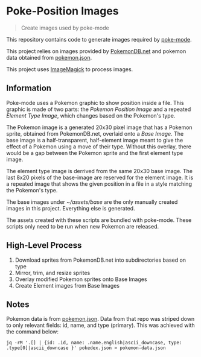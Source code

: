 # Poke-Position Images

> Create images used by poke-mode

This repository contains code to generate images required by
[poke-mode](https://github.com/RyanMillerC/poke-mode).

This project relies on images provided by
[PokemonDB.net](https://pokemondb.net) and pokemon data obtained from
[pokemon.json](https://github.com/fanzeyi/pokemon.json).

This project uses [ImageMagick](https://imagemagick.org) to process images.

## Information

Poke-mode uses a Pokemon graphic to show position inside a file. This graphic
is made of two parts: the *Pokemon Position Image* and a repeated *Element Type
Image*, which changes based on the Pokemon's type.

The Pokemon image is a generated 20x30 pixel image that has a Pokemon sprite,
obtained from PokemonDB.net, overlaid onto a *Base Image*. The base image is a
half-transparent, half-element image meant to give the effect of a Pokemon
using a move of their type. Without this overlay, there would be a gap between
the Pokemon sprite and the first element type image.

The element type image is derrived from the same 20x30 base image. The last
8x20 pixels of the base-image are reserved for the element image. It is a
repeated image that shows the given position in a file in a style matching the
Pokemon's type.

The base images under *~/assets/base* are the only manually created images in
this project. Everything else is generated.

The assets created with these scripts are bundled with poke-mode.
These scripts only need to be run when new Pokemon are released.

## High-Level Process

1. Download sprites from PokemonDB.net into subdirectories based on type
2. Mirror, trim, and resize sprites
3. Overlay modified Pokemon sprites onto Base Images
4. Create Element images from Base Images

## Notes

Pokemon data is from [pokemon.json](https://github.com/fanzeyi/pokemon.json).
Data from that repo was striped down to only relevant fields: id, name,
and type (primary). This was achieved with the command below:

```
jq -rM '.[] | {id: .id, name: .name.english|ascii_downcase, type: .type[0]|ascii_downcase }' pokedex.json > pokemon-data.json
```
